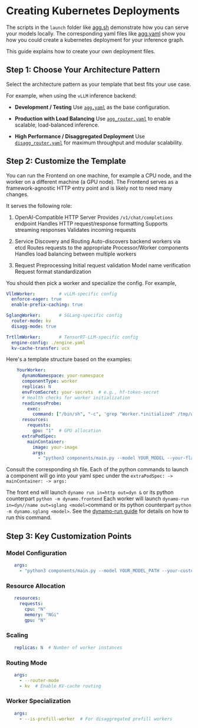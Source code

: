 # Creating Kubernetes Deployments

The scripts in the `launch` folder like [agg.sh](../../../examples/vllm/launch/agg.sh) demonstrate how you can serve your models locally.
The corresponding yaml files like [agg.yaml](../../../examples/vllm/deploy/agg.yaml) show you how you could create a kubernetes deployment for your inference graph.


This guide explains how to create your own deployment files.

## Step 1: Choose Your Architecture Pattern

Select the architecture pattern as your template that best fits your use case.

For example, when using the `vLLM` inference backend:

- **Development / Testing**
  Use [`agg.yaml`](../../../examples/vllm/deploy/agg.yaml) as the base configuration.

- **Production with Load Balancing**
  Use [`agg_router.yaml`](../../../examples/vllm/deploy/agg_router.yaml) to enable scalable, load-balanced inference.

- **High Performance / Disaggregated Deployment**
  Use [`disagg_router.yaml`](../../../examples/vllm/deploy/disagg_router.yaml) for maximum throughput and modular scalability.


## Step 2: Customize the Template

You can run the Frontend on one machine, for example a CPU node, and the worker on a different machine (a GPU node).
The Frontend serves as a framework-agnostic HTTP entry point and is likely not to need many changes.

It serves the following role:
1. OpenAI-Compatible HTTP Server
Provides `/v1/chat/completions` endpoint
Handles HTTP request/response formatting
Supports streaming responses
Validates incoming requests

2. Service Discovery and Routing
Auto-discovers backend workers via etcd
Routes requests to the appropriate Processor/Worker components
Handles load balancing between multiple workers

3. Request Preprocessing
Initial request validation
Model name verification
Request format standardization

You should then pick a worker and specialize the config. For example,

```yaml
VllmWorker:         # vLLM-specific config
  enforce-eager: true
  enable-prefix-caching: true

SglangWorker:       # SGLang-specific config
  router-mode: kv
  disagg-mode: true

TrtllmWorker:       # TensorRT-LLM-specific config
  engine-config: ./engine.yaml
  kv-cache-transfer: ucx
```

Here's a template structure based on the examples:

```yaml
    YourWorker:
      dynamoNamespace: your-namespace
      componentType: worker
      replicas: N
      envFromSecret: your-secrets  # e.g., hf-token-secret
      # Health checks for worker initialization
      readinessProbe:
        exec:
          command: ["/bin/sh", "-c", 'grep "Worker.*initialized" /tmp/worker.log']
      resources:
        requests:
          gpu: "1"  # GPU allocation
      extraPodSpec:
        mainContainer:
          image: your-image
          args:
            - "python3 components/main.py --model YOUR_MODEL --your-flags"
```

Consult the corresponding sh file. Each of the python commands to launch a component will go into your yaml spec under the
`extraPodSpec: -> mainContainer: -> args:`

The front end will launch `dynamo run in=http out=dyn &` or its python counterpart `python -m dynamo.frontend`
Each worker will launch `dynamo-run in=dyn//name out=sglang <model>`command or its python counterpart `python -m dynamo.sglang <model>`.
See the [dynamo-run guide](../dynamo_run.md) for details on how to run this command.


## Step 3: Key Customization Points

### Model Configuration

```yaml
   args:
     - "python3 components/main.py --model YOUR_MODEL_PATH --your-custom-flags"
```

### Resource Allocation

```yaml
   resources:
     requests:
       cpu: "N"
       memory: "NGi"
       gpu: "N"
```

### Scaling

```yaml
   replicas: N  # Number of worker instances
```

### Routing Mode
```yaml
   args:
     - --router-mode
     - kv  # Enable KV-cache routing
```

### Worker Specialization

```yaml
   args:
     - --is-prefill-worker  # For disaggregated prefill workers
```